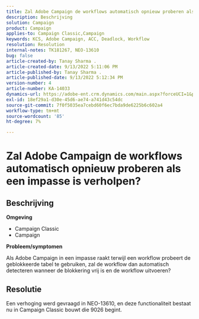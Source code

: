 ```yaml
---
title: Zal Adobe Campaign de workflows automatisch opnieuw proberen als een impasse is verholpen?
description: Beschrijving
solution: Campaign
product: Campaign
applies-to: Campaign Classic,Campaign
keywords: KCS, Adobe Campaign, ACC, Deadlock, Workflow
resolution: Resolution
internal-notes: TK181267, NEO-13610
bug: false
article-created-by: Tanay Sharma .
article-created-date: 9/13/2022 5:11:06 PM
article-published-by: Tanay Sharma .
article-published-date: 9/13/2022 5:12:34 PM
version-number: 4
article-number: KA-14033
dynamics-url: https://adobe-ent.crm.dynamics.com/main.aspx?forceUCI=1&pagetype=entityrecord&etn=knowledgearticle&id=33c2550b-8733-ed11-9db1-002248086735
exl-id: 18ef29a1-d30e-45d6-ae74-a741d43c54dc
source-git-commit: 7f0f5035ea7cebd60f6ec7bda9de6225b6c602a4
workflow-type: tm+mt
source-wordcount: '85'
ht-degree: 7%

---
```


# Zal Adobe Campaign de workflows automatisch opnieuw proberen als een impasse is verholpen?

## Beschrijving


<b>Omgeving</b>

- Campaign Classic
- Campaign




<b>Probleem/symptomen</b>

Als Adobe Campaign in een impasse raakt terwijl een workflow probeert de geblokkeerde tabel te gebruiken, zal de workflow dan automatisch detecteren wanneer de blokkering vrij is en de workflow uitvoeren?

## Resolutie


Een verhoging werd gevraagd in NEO-13610, en deze functionaliteit bestaat nu in Campaign Classic bouwt die 9026 begint.
